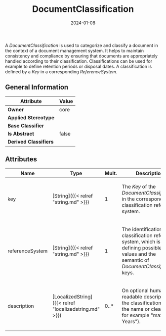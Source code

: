 ﻿---
title: DocumentClassification
toc: false
type: specs
date: "2024-01-08"
draft: false
specification: VEC
version: 2.1.0
documentType: "Recommendation"
elementType: Class
classes:
  - DocumentClassification
menu_name: vec-2.1.0
---
A <i>DocumentClassification</i> is used to categorize and classify a document in the context of a document management system. It helps to maintain consistency and compliance by ensuring that documents are appropriately handled according to their classification. Classifications can be used for example to define retention periods or disposal dates. A classification is defined by a <i>Key</i> in a corresponding <i>ReferenceSystem</i>.

## General Information

| Attribute               | Value |
|-------------------------|-------|
| **Owner**               | core |
| **Applied Stereotype**  |   |
| **Base Classifier**     |   |
| **Is Abstract**         | false |
| **Derived Classifiers** |   |

## Attributes
|  Name  |  Type  |  Mult.  |  Description  |  Owning Classifier  |
|--------|--------|---------|---------------|--------------|
|key| [String]({{< relref "string.md" >}}) | 1 | <p> The <i>Key</i> of the <i>DocumentClassification</i> in the corresponding classification reference system.      </p> | [DocumentClassification]({{< relref "documentclassification.md" >}}) |
|referenceSystem| [String]({{< relref "string.md" >}}) | 1 | <p> The identification of the classification reference system, which is defining possible values and the semantic of <i>DocumentClassification</i> keys.      </p> | [DocumentClassification]({{< relref "documentclassification.md" >}}) |
|description| [LocalizedString]({{< relref "localizedstring.md" >}}) | 0..* | <p> On optional human readable description of the classification (e.g. the name or clear text, for example &quot;max. 99 Years&quot;).      </p> | [DocumentClassification]({{< relref "documentclassification.md" >}}) |






